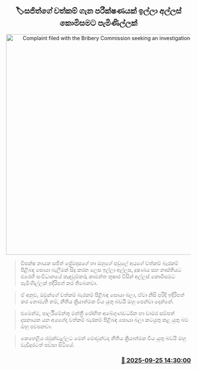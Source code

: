 <p align='center'><b><h2 align='center' title='Complaint filed with the Bribery Commission seeking an investigation into Sajith's assets'>🏷සජිත්ගේ වත්කම් ගැන පරීක්ෂණයක් ඉල්ලා අල්ලස් කොමිසමට පැමිණිල්ලක්</h2></b></p>
<p align='center'><img src='https://helakuru.sgp1.cdn.digitaloceanspaces.com/esana/images/lib/sajith-premadasa[1].jpg' width='600' alt='Complaint filed with the Bribery Commission seeking an investigation into Sajith's assets'></p>

> විපක්ෂ නායක සජිත් ප්‍රේමදාසගේ හා ඔහුගේ පවුලේ අයගේ වත්කම් බැරකම් පිළිබඳ සොයා බැලීමක් සිදු කරන ලෙස ඉල්ලා අල්ලස, දූෂණය සහ නාස්තියට එරෙහි සංවිධානයේ කැඳවුම්කරු කාමන්ත තුෂාර විසින් අල්ලස් කොමිසමට පැමිණිල්ලක් ඉදිරිපත් කර තිබෙනවා.

> ඒ අනුව, ඔවුන්ගේ වත්කම් බැරකම් පිළිබඳ සොයා බලා, ඒවා නිසි පරිදි ඉදිරිපත් කර නොමැති නම්, නීතිය ක්‍රියාත්මක විය යුතු බවයි ඔහු පෙන්වා දෙන්නේ.

> එමෙන්ම, පාර්ලිමේන්තු මන්ත්‍රී රෝහිත අබේගුණවර්ධන හා චාමර සම්පත් දසනායක යන අයගේද වත්කම් බැරකම් පිළිබඳ සොයා බලා කටයුතු කළ යුතු බව ඔහු පවසනවා.

> කෙහෙළිය රඹුක්වැල්ලට මෙන් මොවුන්ටද නීතිය ක්‍රියාත්මක විය යුතු බවයි ඔහු වැඩිදුරටත් පවසා සිටියේ.



<h3 align='right'><a href='https://www.helakuru.lk/esana/p/113965/'>📅 2025-09-25 14:30:00</a></h3>
